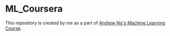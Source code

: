 # ML_Coursera

This repository is created by me as a part of [Andrew Ng's Machine Learning Course](https://coursera.org/learn/machine-learning/home/welcome).